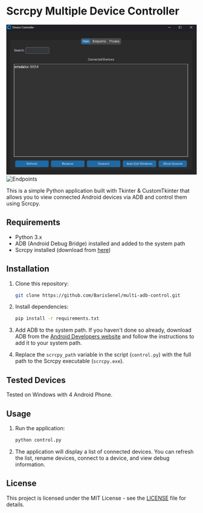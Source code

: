 # Scrcpy Multiple Device Controller

![Example](images/main.png)
![Endpoints](images/endpoint.png)

This is a simple Python application built with Tkinter & CustomTkinter that allows you to view connected Android devices via ADB and control them using Scrcpy.

## Requirements

- Python 3.x
- ADB (Android Debug Bridge) installed and added to the system path
- Scrcpy installed (download from [here](https://github.com/Genymobile/scrcpy))

## Installation

1. Clone this repository:

    ```bash
    git clone https://github.com/BarisSenel/multi-adb-control.git
    ```

2. Install dependencies:

    ```bash
    pip install -r requirements.txt
    ```

3. Add ADB to the system path. If you haven't done so already, download ADB from the [Android Developers website](https://developer.android.com/studio/releases/platform-tools.html) and follow the instructions to add it to your system path.

4. Replace the `scrcpy_path` variable in the script (`control.py`) with the full path to the Scrcpy executable (`scrcpy.exe`).
## Tested Devices

Tested on Windows with 4 Android Phone.

## Usage

1. Run the application:

    ```bash
    python control.py
    ```

2. The application will display a list of connected devices. You can refresh the list, rename devices, connect to a device, and view debug information.

## License

This project is licensed under the MIT License - see the [LICENSE](LICENSE) file for details.
